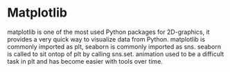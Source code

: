 # Matplotlib

matplotlib is one of the most used Python packages for 2D-graphics, it provides a very quick way to visualize data from Python. matplotlib is commonly imported as plt, seaborn is commonly imported as sns. seaborn is called to sit ontop of plt by calling sns.set. animation used to be a difficult task in plt and has become easier with tools over time.

